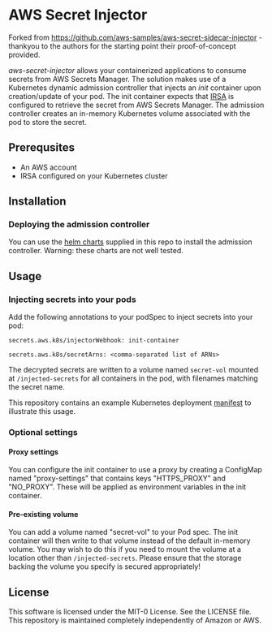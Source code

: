 # AWS Secret Injector

Forked from https://github.com/aws-samples/aws-secret-sidecar-injector - thankyou to the authors for the starting point their proof-of-concept provided.

_aws-secret-injector_ allows your containerized applications to consume secrets from AWS Secrets Manager. The solution makes use of a Kubernetes dynamic admission controller that injects an _init_ container upon creation/update of your pod. The init container expects that [IRSA](https://docs.aws.amazon.com/eks/latest/userguide/iam-roles-for-service-accounts.html) is configured to retrieve the secret from AWS Secrets Manager. The admission controller creates an in-memory Kubernetes volume associated with the pod to store the secret.

## Prerequsites 
- An AWS account
- IRSA configured on your Kubernetes cluster

## Installation

### Deploying the admission controller

You can use the [helm charts](https://github.com/ecrousseau/aws-secret-injector/tree/master/manifests/helm) supplied in this repo to install the admission controller. Warning: these charts are not well tested. 

## Usage

### Injecting secrets into your pods

Add the following annotations to your podSpec to inject secrets into your pod:

  ```secrets.aws.k8s/injectorWebhook: init-container```

  ```secrets.aws.k8s/secretArns: <comma-separated list of ARNs>```
  
The decrypted secrets are written to a volume named `secret-vol` mounted at `/injected-secrets` for all containers in the pod, with filenames matching the secret name. 

This repository contains an example Kubernetes deployment [manifest](https://github.com/ecrousseau/aws-secret-injector/blob/master/manifests/examples/webserver.yaml) to illustrate this usage.

### Optional settings

#### Proxy settings

You can configure the init container to use a proxy by creating a ConfigMap named "proxy-settings" that contains keys "HTTPS_PROXY" and "NO_PROXY". These will be applied as environment variables in the init container.

#### Pre-existing volume

You can add a volume named "secret-vol" to your Pod spec. The init container will then write to that volume instead of the default in-memory volume. You may wish to do this if you need to mount the volume at a location other than `/injected-secrets`. Please ensure that the storage backing the volume you specify is secured appropriately!

## License

This software is licensed under the MIT-0 License. See the LICENSE file. This repository is maintained completely independently of Amazon or AWS.
